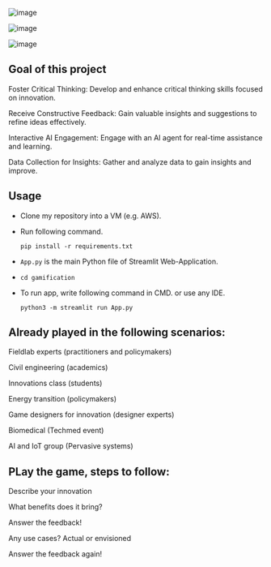 ![image](https://github.com/user-attachments/assets/c8e71bb9-f79e-4da5-809c-0b2ffd9bd926)

![image](https://github.com/user-attachments/assets/265f7bdb-d248-458e-a8d5-988a3be05642)

![image](https://github.com/user-attachments/assets/7d544da7-f05e-4a3c-b4b8-66a40ed7cab8)

## Goal of this project
Foster Critical Thinking: Develop and enhance critical thinking skills focused on innovation.

Receive Constructive Feedback: Gain valuable insights and suggestions to refine ideas effectively.

Interactive AI Engagement: Engage with an AI agent for real-time assistance and learning.

Data Collection for Insights: Gather and analyze data to gain insights and improve.


## Usage
- Clone my repository into a VM (e.g. AWS).
- Run following command.
  ```
  pip install -r requirements.txt
  ```
- `App.py` is the main Python file of Streamlit Web-Application.

-   ``` cd gamification ```
- To run app, write following command in CMD. or use any IDE.
  ```
  python3 -m streamlit run App.py
  ```

## Already played in the following scenarios:

Fieldlab experts (practitioners and policymakers)

Civil engineering (academics)

Innovations class (students)

Energy transition (policymakers)

Game designers for innovation (designer experts)

Biomedical (Techmed event)

AI and IoT group (Pervasive systems)

## PLay the game, steps to follow:

Describe your innovation

What benefits does it bring?

Answer the feedback!

Any use cases? Actual or envisioned

Answer the feedback again!
